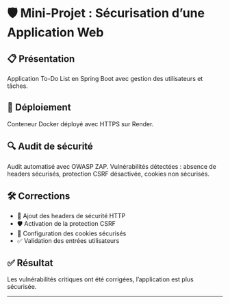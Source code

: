 # 🛡️ Mini-Projet : Sécurisation d’une Application Web

## 📋 Présentation  
Application To-Do List en Spring Boot avec gestion des utilisateurs et tâches.

## 🚀 Déploiement  
Conteneur Docker déployé avec HTTPS sur Render.

## 🔍 Audit de sécurité  
Audit automatisé avec OWASP ZAP. Vulnérabilités détectées : absence de headers sécurisés, protection CSRF désactivée, cookies non sécurisés.

## 🛠️ Corrections  
- 🔐 Ajout des headers de sécurité HTTP  
- 🛡️ Activation de la protection CSRF  
- 🍪 Configuration des cookies sécurisés  
- ✅ Validation des entrées utilisateurs

## ✅ Résultat  
Les vulnérabilités critiques ont été corrigées, l’application est plus sécurisée.

---

